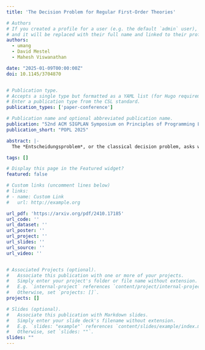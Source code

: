 ```yaml
---
title: 'The Decision Problem for Regular First-Order Theories'

# Authors
# If you created a profile for a user (e.g. the default `admin` user), write the username (folder name) here
# and it will be replaced with their full name and linked to their profile.
authors:
  - umang
  - David Mestel
  - Mahesh Viswanathan

date: "2025-01-09T00:00:00Z"
doi: 10.1145/3704870


# Publication type.
# Accepts a single type but formatted as a YAML list (for Hugo requirements).
# Enter a publication type from the CSL standard.
publication_types: ['paper-conference']

# Publication name and optional abbreviated publication name.
publication: "52nd ACM SIGPLAN Symposium on Principles of Programming Languages (POPL 2025)"
publication_short: "POPL 2025"

abstract: |-
  The *Entscheidungsproblem*, or the classical decision problem, asks whether a given formula of first-order logic is satisfiable. In this work, we consider an extension of this problem to regular first-order theories, i.e., (infinite) regular sets of formulae. Building on the elegant classification of syntactic classes as decidable or undecidable for the classical decision problem, we show that some classes (specifically, the EPR and Gurevich classes), which are decidable in the classical setting, become undecidable for regular theories. On the other hand, for each of these classes, we identify a subclass that remains decidable in our setting, leaving a complete classification as a challenge for future work. Finally, we observe that our problem generalises prior work on automata-theoretic verification of uninterpreted programs and propose a semantic class of existential formulae for which the problem is decidable.

tags: []

# Display this page in the Featured widget?
featured: false

# Custom links (uncomment lines below)
# links:
# - name: Custom Link
#   url: http://example.org

url_pdf: 'https://arxiv.org/pdf/2410.17185'
url_code: ''
url_dataset: ''
url_poster: ''
url_project: ''
url_slides: ''
url_source: ''
url_video: ''


# Associated Projects (optional).
#   Associate this publication with one or more of your projects.
#   Simply enter your project's folder or file name without extension.
#   E.g. `internal-project` references `content/project/internal-project/index.md`.
#   Otherwise, set `projects: []`.
projects: []

# Slides (optional).
#   Associate this publication with Markdown slides.
#   Simply enter your slide deck's filename without extension.
#   E.g. `slides: "example"` references `content/slides/example/index.md`.
#   Otherwise, set `slides: ""`.
slides: ""
---
```



